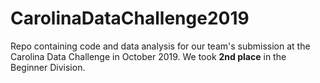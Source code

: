 # CarolinaDataChallenge2019
Repo containing code and data analysis for our team's submission at the Carolina Data Challenge in October 2019. 
We took **2nd place** in the Beginner Division.
